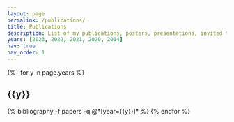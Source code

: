 ```yaml
---
layout: page
permalink: /publications/
title: Publications
description: List of my publications, posters, presentations, invited talks, etc.
years: [2023, 2022, 2021, 2020, 2014]
nav: true
nav_order: 1
---
```

<!-- _pages/publications.md -->
<div class="publications">

{%- for y in page.years %}
  <h2 class="year">{{y}}</h2>
  {% bibliography -f papers -q @*[year={{y}}]* %}
{% endfor %}

</div>
